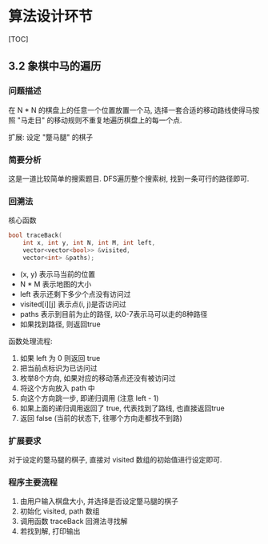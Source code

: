 # 算法设计环节

[TOC]

## 3.2 象棋中马的遍历

### 问题描述

在 N * N 的棋盘上的任意一个位置放置一个马, 选择一套合适的移动路线使得马按照 "马走日" 的移动规则不重复地遍历棋盘上的每一个点.

扩展: 设定 "蹩马腿" 的棋子

### 简要分析

这是一道比较简单的搜索题目. DFS遍历整个搜索树, 找到一条可行的路径即可.

### 回溯法

核心函数

```C++
bool traceBack(
    int x, int y, int N, int M, int left,
    vector<vector<bool>> &visited,
    vector<int> &paths);
```

- (x, y) 表示马当前的位置
- N * M 表示地图的大小
- left 表示还剩下多少个点没有访问过
- visited[i][j] 表示点(i, j)是否访问过
- paths 表示到目前为止的路径, 以0-7表示马可以走的8种路径
- 如果找到路径, 则返回true

函数处理流程:

1. 如果 left 为 0 则返回 true
2. 把当前点标识为已访问过
3. 枚举8个方向, 如果对应的移动落点还没有被访问过
  1. 将这个方向放入 path 中
  2. 向这个方向跳一步, 即递归调用 (注意 left - 1)
  3. 如果上面的递归调用返回了 true, 代表找到了路线, 也直接返回true
4. 返回 false (当前的状态下, 往哪个方向走都找不到路)

### 扩展要求

对于设定的蹩马腿的棋子, 直接对 visited 数组的初始值进行设定即可.

### 程序主要流程

1. 由用户输入棋盘大小, 并选择是否设定蹩马腿的棋子
2. 初始化 visited, path 数组
3. 调用函数 traceBack 回溯法寻找解
4. 若找到解, 打印输出